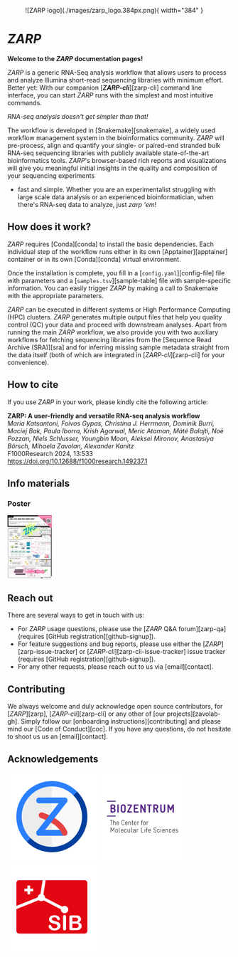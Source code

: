 <figure markdown>
  ![ZARP logo](./images/zarp_logo.384px.png){ width="384" }
</figure>

# _ZARP_

**Welcome to the _ZARP_ documentation pages!**

_ZARP_ is a generic RNA-Seq analysis workflow that allows users to process and
analyze Illumina short-read sequencing libraries with minimum effort. Better
yet: With our companion [**_ZARP-cli_**][zarp-cli] command line interface, you
can start _ZARP_ runs with the simplest and most intuitive commands.

_RNA-seq analysis doesn't get simpler than that!_

The workflow is developed in [Snakemake][snakemake], a widely used workflow
management system in the bioinformatics community. _ZARP_ will pre-process,
align and quantify your single- or paired-end stranded bulk RNA-seq sequencing
libraries with publicly available state-of-the-art bioinformatics tools.
_ZARP_'s browser-based rich reports and visualizations will give you meaningful
initial insights in the quality and composition of your sequencing experiments
- fast and simple. Whether you are an experimentalist struggling with large
scale data analysis or an experienced bioinformatician, when there's RNA-seq
data to analyze, just _zarp 'em_!

## How does it work?

_ZARP_ requires [Conda][conda] to install the basic dependencies. Each
individual step of the workflow runs either in its own [Apptainer][apptainer]
container or in its own [Conda][conda] virtual environment.

Once the installation is complete, you fill in a [`config.yaml`][config-file]
file with parameters and a [`samples.tsv`][sample-table] file with
sample-specific information. You can easily trigger _ZARP_ by making a call to
Snakemake with the appropriate parameters.

_ZARP_ can be executed in different systems or High Performance Computing (HPC)
clusters. _ZARP_ generates multiple output files that help you quality control
(QC) your data and proceed with downstream analyses. Apart from running the
main _ZARP_ workflow, we also provide you with two auxiliary workflows for
fetching sequencing libraries from the [Sequence Read Archive (SRA)][sra] and
for inferring missing sample metadata straight from the data itself (both of
which are integrated in [_ZARP-cli_][zarp-cli] for your convenience).

## How to cite

If you use _ZARP_ in your work, please kindly cite the following article:

**ZARP: A user-friendly and versatile RNA-seq analysis workflow**  
_Maria Katsantoni, Foivos Gypas, Christina J. Herrmann, Dominik Burri, Maciej
Bak, Paula Iborra, Krish Agarwal, Meric Ataman, Máté Balajti, Noè Pozzan, Niels
Schlusser, Youngbin Moon, Aleksei Mironov, Anastasiya Börsch, Mihaela Zavolan,
Alexander Kanitz_  
F1000Research 2024, 13:533  
<https://doi.org/10.12688/f1000research.149237.1>

## Info materials

### Poster

<p float="left">
  <a href="https://f1000research.com/posters/13-968"><img alt="ZARP poster" src="./images/poster_ZARP_latest.jpg" width="100" /></a>
</p>

## Reach out

There are several ways to get in touch with us:

- For _ZARP_ usage questions, please use the [_ZARP_ Q&A forum][zarp-qa]
  (requires [GitHub registration][github-signup]).
- For feature suggestions and bug reports, please use either the
  [_ZARP_][zarp-issue-tracker] or [_ZARP-cli_][zarp-cli-issue-tracker] issue
  tracker (requires [GitHub registration][github-signup]).
- For any other requests, please reach out to us via [email][contact].

## Contributing

We always welcome and duly acknowledge open source contributors, for
[_ZARP_][zarp], [_ZARP-cli_][zarp-cli] or any other of [our
projects][zavolab-gh]. Simply follow our [onboarding
instructions][contributing] and please mind our [Code of Conduct][coc]. If you
have any questions, do not hesitate to shoot us us an [email][contact].

## Acknowledgements

[![Zavolab](images/zavolab_logo.200px.png)](https://www.biozentrum.unibas.ch/research/research-groups/research-groups-a-z/overview/unit/research-group-mihaela-zavolan)
[![Biozentrum, University of Basel](images/biozentrum_logo.200px.png)](https://www.biozentrum.unibas.ch/)
[![Swiss Institute of Bioinformatics](images/sib_logo.200px.png)](https://www.sib.swiss/)
